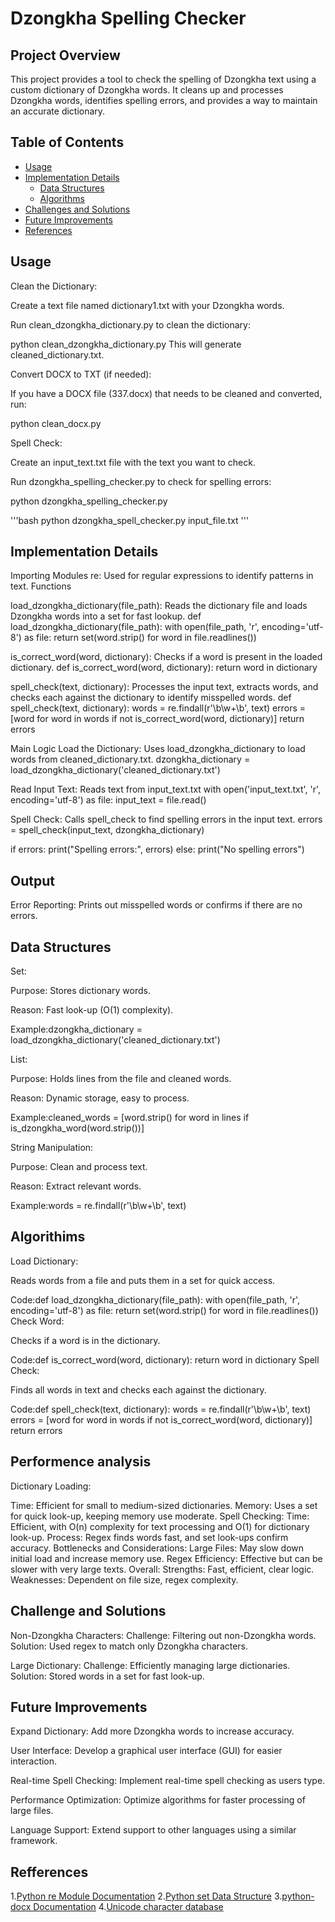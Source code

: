 # Dzongkha Spelling Checker

## Project Overview
This project provides a tool to check the spelling of Dzongkha text using a custom dictionary of Dzongkha words. It cleans up and processes Dzongkha words, identifies spelling errors, and provides a way to maintain an accurate dictionary.

## Table of Contents
- [Usage](#usage)
- [Implementation Details](#implementation-details)
  - [Data Structures](#data-structures)
  - [Algorithms](#algorithms)
- [Challenges and Solutions](#challenges-and-solutions)
- [Future Improvements](#future-improvements)
- [References](#references)

## Usage
Clean the Dictionary:

Create a text file named dictionary1.txt with your Dzongkha words.

Run clean_dzongkha_dictionary.py to clean the dictionary:

python clean_dzongkha_dictionary.py
This will generate cleaned_dictionary.txt.

Convert DOCX to TXT (if needed):

If you have a DOCX file (337.docx) that needs to be cleaned and converted, run:

python clean_docx.py

Spell Check:

Create an input_text.txt file with the text you want to check.

Run dzongkha_spelling_checker.py to check for spelling errors:

python dzongkha_spelling_checker.py

'''bash
python dzongkha_spell_checker.py input_file.txt
'''

## Implementation Details
Importing Modules
re: Used for regular expressions to identify patterns in text.
Functions

load_dzongkha_dictionary(file_path): Reads the dictionary file and loads Dzongkha words into a set for fast lookup.
   def load_dzongkha_dictionary(file_path):
       with open(file_path, 'r', encoding='utf-8') as file:
           return set(word.strip() for word in file.readlines())

is_correct_word(word, dictionary): Checks if a word is present in the loaded dictionary.
   def is_correct_word(word, dictionary):
       return word in dictionary

spell_check(text, dictionary): Processes the input text, extracts words, and checks each against the dictionary to identify misspelled words.
  def spell_check(text, dictionary):
      words = re.findall(r'\b\w+\b', text)
      errors = [word for word in words if not is_correct_word(word,  dictionary)]
      return errors

Main Logic
Load the Dictionary: Uses load_dzongkha_dictionary to load words from cleaned_dictionary.txt.
    dzongkha_dictionary = load_dzongkha_dictionary('cleaned_dictionary.txt')

Read Input Text: Reads text from input_text.txt
   with open('input_text.txt', 'r', encoding='utf-8') as file:
    input_text = file.read()

Spell Check: Calls spell_check to find spelling errors in the input text.
     errors = spell_check(input_text, dzongkha_dictionary)

if errors:
    print("Spelling errors:", errors)
else:
    print("No spelling errors")
## Output
Error Reporting: Prints out misspelled words or confirms if there are no errors.

## Data Structures
Set:

Purpose: Stores dictionary words.

Reason: Fast look-up (O(1) complexity).

Example:dzongkha_dictionary = load_dzongkha_dictionary('cleaned_dictionary.txt')

List:

Purpose: Holds lines from the file and cleaned words.

Reason: Dynamic storage, easy to process.

Example:cleaned_words = [word.strip() for word in lines if is_dzongkha_word(word.strip())]

String Manipulation:

Purpose: Clean and process text.

Reason: Extract relevant words.

Example:words = re.findall(r'\b\w+\b', text)

## Algorithims
Load Dictionary:

Reads words from a file and puts them in a set for quick access.

Code:def load_dzongkha_dictionary(file_path):
    with open(file_path, 'r', encoding='utf-8') as file:
        return set(word.strip() for word in file.readlines())
Check Word:

Checks if a word is in the dictionary.

Code:def is_correct_word(word, dictionary):
    return word in dictionary
Spell Check:

Finds all words in text and checks each against the dictionary.

Code:def spell_check(text, dictionary):
    words = re.findall(r'\b\w+\b', text)
    errors = [word for word in words if not is_correct_word(word, dictionary)]
    return errors

## Performence analysis
Dictionary Loading:

Time: Efficient for small to medium-sized dictionaries.
Memory: Uses a set for quick look-up, keeping memory use moderate.
Spell Checking:
Time: Efficient, with O(n) complexity for text processing and O(1) for dictionary look-up.
Process: Regex finds words fast, and set look-ups confirm accuracy.
Bottlenecks and Considerations:
Large Files: May slow down initial load and increase memory use.
Regex Efficiency: Effective but can be slower with very large texts.
Overall:
Strengths: Fast, efficient, clear logic.
Weaknesses: Dependent on file size, regex complexity.

## Challenge and Solutions
Non-Dzongkha Characters:
Challenge: Filtering out non-Dzongkha words.
Solution: Used regex to match only Dzongkha characters.

Large Dictionary:
Challenge: Efficiently managing large dictionaries.
Solution: Stored words in a set for fast look-up.

## Future Improvements
Expand Dictionary:
Add more Dzongkha words to increase accuracy.

User Interface:
Develop a graphical user interface (GUI) for easier interaction.

Real-time Spell Checking:
Implement real-time spell checking as users type.

Performance Optimization:
Optimize algorithms for faster processing of large files.

Language Support:
Extend support to other languages using a similar framework.

## Refferences

1.[Python re Module Documentation](https://docs.python.org/3/library/re.html?form=MG0AV3)
2.[Python set Data Structure](https://docs.python.org/3/tutorial/datastructures.html?form=MG0AV3#sets)
3.[python-docx Documentation](https://python-docx.readthedocs.io/en/latest/?form=MG0AV3)
4.[Unicode character database](https://www.unicode.org/ucd/?form=MG0AV3)